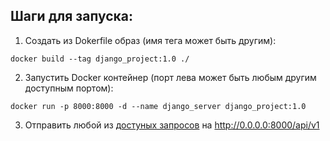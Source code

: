 ## Шаги для запуска:
1) Создать из Dokerfile образ (имя тега может быть другим):
```shell
docker build --tag django_project:1.0 ./
```
2) Запустить Docker контейнер (порт лева может быть любым другим доступным портом):
```shell
docker run -p 8000:8000 -d --name django_server django_project:1.0
```
3) Отправить любой из [достуных запросов](https://github.com/wolf24ru/Dockers_HW/blob/Docker_1_ex_2/Django_project/requests-examples.http) на http://0.0.0.0:8000/api/v1
